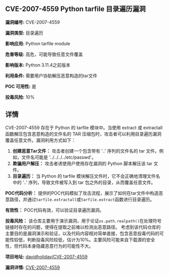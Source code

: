## CVE-2007-4559 Python tarfile 目录遍历漏洞

**漏洞编号:** CVE-2007-4559

**漏洞类型:** 目录遍历

**影响应用:** Python tarfile module

**危害等级:** 高危，可能导致任意文件覆盖

**影响版本:** Python 3.11.4之前版本

**利用条件:** 需要用户协助解压恶意构造的tar文件

**POC 可用性:** 是

**投毒风险:** 10%

## 详情

CVE-2007-4559 存在于 Python 的 tarfile 模块中。当使用 extract 或 extractall 函数解压包含恶意构造的文件名的 TAR 压缩包时，攻击者可以利用目录遍历漏洞覆盖任意文件。漏洞利用方式如下：

1.  **创建恶意Tar文件：** 攻击者创建一个包含带有 '..' 序列的文件名的 tar 文件。例如，文件名可能是 '../../../../etc/passwd'。
2.  **欺骗用户解压：** 攻击者诱使用户使用存在漏洞的 Python 脚本解压该 tar 文件。
3.  **目录遍历：** 当 Python 的 tarfile 模块解压文件时，它不会正确地清理文件名中的 '..' 序列，导致文件被写入到 tar 包之外的目录，从而覆盖任意文件。

**POC代码分析：**
提供的POC代码模拟了攻击流程，展示了如何在tar文件中构造恶意路径，并通过`tarfile.extractall`或`tarfile.extract`函数进行目录遍历。

**有效性：**
POC代码有效，可以验证目录遍历漏洞。

**投毒风险：**
该仓库主要用于演示漏洞，用于论证`os.path.realpath()`在处理符号链接时存在的问题，使得在提取之前难以检测出恶意路径。 考虑到该代码仓库的主要目的是漏洞演示和验证，以及代码内容相对简单直接，包含恶意投毒代码的可能性较低，判断投毒风险较低，估计为10%。主要风险可能来自下载源的安全性，但代码本身隐藏恶意行为的可能性不大。

**项目地址:** [davidholiday/CVE-2007-4559](https://github.com/davidholiday/CVE-2007-4559)

**漏洞详情:** [CVE-2007-4559](https://nvd.nist.gov/vuln/detail/CVE-2007-4559)
